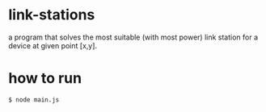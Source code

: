 # link-stations
a program that solves the most suitable (with most power) link station for a device at given
point [x,y].

# how to run
```
$ node main.js
```